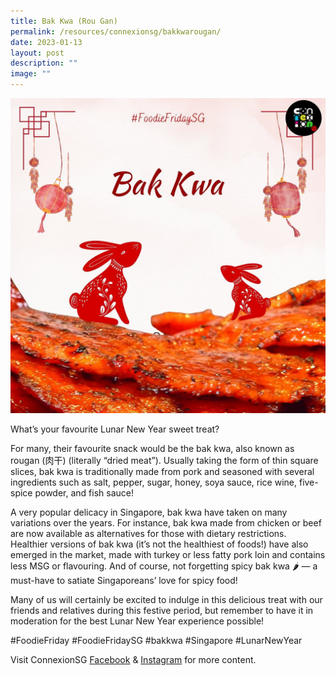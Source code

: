```yaml
---
title: Bak Kwa (Rou Gan)
permalink: /resources/connexionsg/bakkwarougan/
date: 2023-01-13
layout: post
description: ""
image: ""
---
```


![](/images/connexionsg/2023/324725444_908560813501011_7762399605014320703_n.jpg)

What’s your favourite Lunar New Year sweet treat?

For many, their favourite snack would be the bak kwa, also known as rougan (肉干) (literally “dried meat”). Usually taking the form of thin square slices, bak kwa is traditionally made from pork and seasoned with several ingredients such as salt, pepper, sugar, honey, soya sauce, rice wine, five-spice powder, and fish sauce!

A very popular delicacy in Singapore, bak kwa have taken on many variations over the years. For instance, bak kwa made from chicken or beef are now available as alternatives for those with dietary restrictions. Healthier versions of bak kwa (it’s not the healthiest of foods!) have also emerged in the market, made with turkey or less fatty pork loin and contains less MSG or flavouring. And of course, not forgetting spicy bak kwa 🌶 — a must-have to satiate Singaporeans’ love for spicy food!

Many of us will certainly be excited to indulge in this delicious treat with our friends and relatives during this festive period, but remember to have it in moderation for the best Lunar New Year experience possible!

#FoodieFriday #FoodieFridaySG #bakkwa #Singapore #LunarNewYear

Visit ConnexionSG [Facebook](https://www.facebook.com/ConnexionSG) & [Instagram](https://www.instagram.com/connexionsg/) for more content.